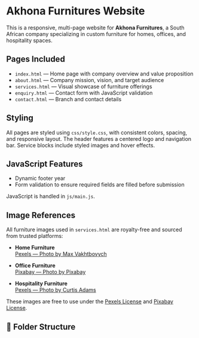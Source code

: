 # Akhona Furnitures Website

This is a responsive, multi-page website for **Akhona Furnitures**, a South African company specializing in custom furniture for homes, offices, and hospitality spaces.

## Pages Included
- `index.html` — Home page with company overview and value proposition
- `about.html` — Company mission, vision, and target audience
- `services.html` — Visual showcase of furniture offerings
- `enquiry.html` — Contact form with JavaScript validation
- `contact.html` — Branch and contact details

## Styling
All pages are styled using `css/style.css`, with consistent colors, spacing, and responsive layout. The header features a centered logo and navigation bar. Service blocks include styled images and hover effects.

## JavaScript Features
- Dynamic footer year 
- Form validation to ensure required fields are filled before submission

JavaScript is handled in `js/main.js`.

## Image References 

All furniture images used in `services.html` are royalty-free and sourced from trusted platforms:

- **Home Furniture**  
  [Pexels — Photo by Max Vakhtbovych](https://www.pexels.com/photo/interior-of-modern-living-room-6782425/)

- **Office Furniture**  
  [Pixabay — Photo by Pixabay](https://pixabay.com/photos/office-workspace-business-computer-620822/)

- **Hospitality Furniture**  
  [Pexels — Photo by Curtis Adams](https://www.pexels.com/photo/restaurant-interior-with-wooden-furniture-325807/)

These images are free to use under the [Pexels License](https://www.pexels.com/license/) and [Pixabay License](https://pixabay.com/service/license/).

## 📁 Folder Structure
